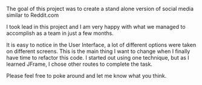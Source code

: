 The goal of this project was to create a stand alone version of social media similar to Reddit.com

I took lead in this project and I am very happy with what we managed to accomplish as a team in just a few months.

It is easy to notice in the User Interface, a lot of different options were taken on different screens.  This is the main thing I want to change when I finally have time to refactor this code.  I started out using one technique, but as I learned JFrame, I chose other routes to complete the task.

Please feel free to poke around and let me know what you think.
